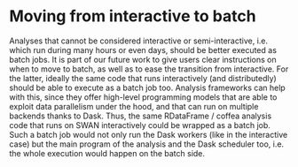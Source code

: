 # Moving from interactive to batch

Analyses that cannot be considered interactive or semi-interactive, i.e. which run during many hours or even days, should be better executed as batch jobs. It is part of our future work to give users clear instructions on when to move to batch, as well as to ease the transition from interactive. For the latter, ideally the same code that runs interactively (and distributedly) should be able to execute as a batch job too. Analysis frameworks can help with this, since they offer high-level programming models that are able to exploit data parallelism under the hood, and that can run on multiple backends thanks to Dask. Thus, the same RDataFrame / coffea analysis code that runs on SWAN interactively could be wrapped as a batch job. Such a batch job would not only run the Dask workers (like in the interactive case) but the main program of the analysis and the Dask scheduler too, i.e. the whole execution would happen on the batch side.